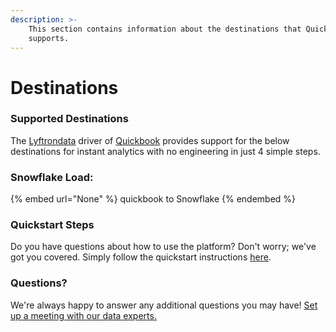 ```yaml
---
description: >-
    This section contains information about the destinations that Quickbook
    supports.
---
```


# Destinations

### Supported Destinations

The [Lyftrondata](https://www.lyftrondata.com/) driver of [Quickbook](None) provides support for the below destinations for instant analytics with no engineering in just 4 simple steps.

### Snowflake Load:

{% embed url="None" %}
quickbook to Snowflake
{% endembed %}

### Quickstart Steps

Do you have questions about how to use the platform? Don't worry; we've got you covered. Simply follow the quickstart instructions [here](README.md).

### Questions? <a href="#questions" id="questions"></a>

We're always happy to answer any additional questions you may have! [Set up a meeting with our data experts.](https://www.lyftrondata.com/book-a-meeting/)
